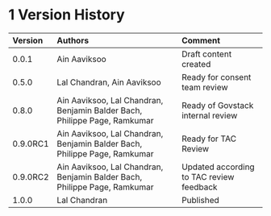 # 1 Version History

| Version  | Authors                                                                   | Comment                                  |
| :------- | :------------------------------------------------------------------------ | :--------------------------------------- |
| 0.0.1    | Ain Aaviksoo                                                              | Draft content created                    |
| 0.5.0    | Lal Chandran, Ain Aaviksoo                                                | Ready for consent team review            |
| 0.8.0    | Ain Aaviksoo, Lal Chandran, Benjamin Balder Bach, Philippe Page, Ramkumar | Ready of Govstack internal review        |
| 0.9.0RC1 | Ain Aaviksoo, Lal Chandran, Benjamin Balder Bach, Philippe Page, Ramkumar | Ready for TAC Review                     |
| 0.9.0RC2 | Ain Aaviksoo, Lal Chandran, Benjamin Balder Bach, Philippe Page, Ramkumar | Updated according to TAC review feedback |
| 1.0.0    | Lal Chandran                                                              | Published                                |
